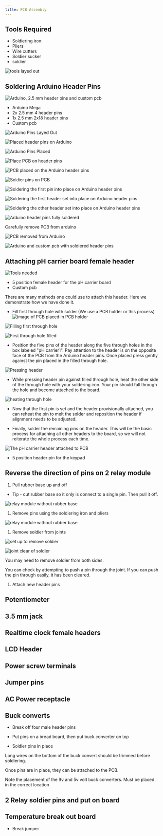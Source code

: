 ```yaml
---
title: PCB Assembly
---
```


## Tools Required

* Soldiering iron
* Pliers
* Wire cutters
* Soldier sucker
* soldier

![tools layed out]()

## Soldering Arduino Header Pins

![Arduino, 2.5 mm header pins and custom pcb]()

* Arduino Mega
* 2x 2.5 mm 4 header pins
* 1x 2.5 mm 2x18 header pins
* Custom pcb

![Arduino Pins Layed Out](/assets/images/Arduno_Header_Layout.jpg)

![Placed header pins on Arduino]()

![Arduino Pins Placed](/assets/images/Arduino_header_pins_placed.jpg)

![Place PCB on header pins]()

![PCB placed on the Arduino header pins](/assets/images/PCB_on_arduino_header_pins.jpg)

![Soldier pins on PCB]()

![Soldering the first pin into place on Arduino header pins](/assets/images/Solder_Arduino_Header_Pins1.jpg)

![Soldering the first header set into place on Arduino header pins](/assets/images/Solder_Arduino_Header_Pins2.jpg)

![Soldering the other header set into place on Arduino header pins](/assets/images/Arduino_header_soldering.jpg)

![Arduino header pins fully soldered](/assets/images/Arduino_header_soldered.jpg)

Carefully remove PCB from arduino

![PCB removed from Arduino](/assets/images/PCB_removed.jpg)


![Arduino and custom pcb with soldiered header pins]()

## Attaching pH carrier board female header

![Tools needed]()
* 5 position female header for the pH carrier board
* Custom pcb

There are many methods one could use to attach this header. Here we demonstrate how we have done it.
* Fill first through hole with solder (We use a PCB holder or this process)
![image of PCB placed in PCB holder](/assets/images/PCB_holder.jpg)

![Filling first through hole](/assets/images/Fill_first_through_hole.jpg)

![First through hole filled](/assets/images/Filled_Hole.jpg)

* Position the five pins of the header along the five through holes in the box labeled "pH carrier1". Pay attention to the header is on the opposite face of the PCB from the Arduino header pins. Once placed press gently against the pin placed in the filled through hole.

![Pressing header](/assets/images/Gentle_Press.jpg)

* While pressing header pin against filled through hole, heat the other side of the through hole with your soldering iron. Your pin should fall through the hole and become attached to the board.

![heating through hole](/assets/images/heating_through_hole.jpg)

* Now that the first pin is set and the header provisionally attached, you can reheat the pin to melt the solder and reposition the header if alignment needs to be adjusted.

* Finally, solder the remaining pins on the header. This will be the basic process for attaching all other headers to the board, so we will not reiterate the whole process each time.

![The pH carrier header attached to PCB](/assets/images/attached_header.jpg)


* 5 position header pin for the keypad

## Reverse the direction of pins on 2 relay module

1. Pull rubber base up and off

  * Tip - cut rubber base so it only is connect to a single pin. Then pull it off.

  ![relay module without rubber base]()

1. Remove pins using the soldiering iron and pliers

  ![relay module without rubber base]()

1. Remove soldier from joints

  ![set up to remove soldier]()

  ![joint clear of soldier]()

  You may need to remove soldier from both sides.

  You can check by attempting to push a pin through the joint. If you can push the pin through easily, it has been cleared.

1. Attach new header pins

## Potentiometer

## 3.5 mm jack

## Realtime clock female headers

## LCD Header

## Power screw terminals

## Jumper pins

## AC Power receptacle

## Buck converts

* Break off four male header pins

* Put pins on a bread board, then put buck converter on top

* Soldier pins in place

Long wires on the bottom of the buck convert should be trimmed before soldiering.

Once pins are in place, they can be attached to the PCB.

Note the placement of the 9v and 5v volt buck converters. Must be placed in the correct location

## 2 Relay soldier pins and put on board

## Temperature break out board

* Break jumper
